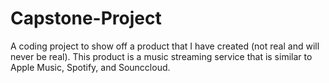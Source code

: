 # Capstone-Project
A coding project to show off a product that I have created (not real and will never be real). This product is a music streaming service that is similar to Apple Music, Spotify, and Sounccloud.
